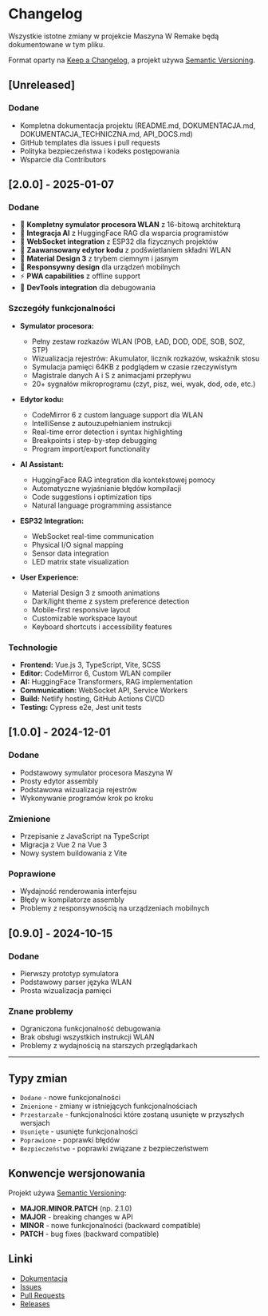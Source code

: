 # Changelog

Wszystkie istotne zmiany w projekcie Maszyna W Remake będą dokumentowane w tym pliku.

Format oparty na [Keep a Changelog](https://keepachangelog.com/pl/1.0.0/),
a projekt używa [Semantic Versioning](https://semver.org/spec/v2.0.0.html).

## [Unreleased]

### Dodane
- Kompletna dokumentacja projektu (README.md, DOKUMENTACJA.md, DOKUMENTACJA_TECHNICZNA.md, API_DOCS.md)
- GitHub templates dla issues i pull requests
- Polityka bezpieczeństwa i kodeks postępowania
- Wsparcie dla Contributors

## [2.0.0] - 2025-01-07

### Dodane
- 🧠 **Kompletny symulator procesora WLAN** z 16-bitową architekturą
- 🤖 **Integracja AI** z HuggingFace RAG dla wsparcia programistów
- 🔗 **WebSocket integration** z ESP32 dla fizycznych projektów
- 📝 **Zaawansowany edytor kodu** z podświetlaniem składni WLAN
- 🎨 **Material Design 3** z trybem ciemnym i jasnym
- 📱 **Responsywny design** dla urządzeń mobilnych
- ⚡ **PWA capabilities** z offline support
- 🔧 **DevTools integration** dla debugowania

### Szczegóły funkcjonalności
- **Symulator procesora:**
  - Pełny zestaw rozkazów WLAN (POB, ŁAD, DOD, ODE, SOB, SOZ, STP)
  - Wizualizacja rejestrów: Akumulator, licznik rozkazów, wskaźnik stosu
  - Symulacja pamięci 64KB z podglądem w czasie rzeczywistym
  - Magistrale danych A i S z animacjami przepływu
  - 20+ sygnałów mikroprogramu (czyt, pisz, wei, wyak, dod, ode, etc.)

- **Edytor kodu:**
  - CodeMirror 6 z custom language support dla WLAN
  - IntelliSense z autouzupełnianiem instrukcji
  - Real-time error detection i syntax highlighting
  - Breakpoints i step-by-step debugging
  - Program import/export functionality

- **AI Assistant:**
  - HuggingFace RAG integration dla kontekstowej pomocy
  - Automatyczne wyjaśnianie błędów kompilacji
  - Code suggestions i optimization tips
  - Natural language programming assistance

- **ESP32 Integration:**
  - WebSocket real-time communication
  - Physical I/O signal mapping
  - Sensor data integration
  - LED matrix state visualization

- **User Experience:**
  - Material Design 3 z smooth animations
  - Dark/light theme z system preference detection
  - Mobile-first responsive layout
  - Customizable workspace layout
  - Keyboard shortcuts i accessibility features

### Technologie
- **Frontend:** Vue.js 3, TypeScript, Vite, SCSS
- **Editor:** CodeMirror 6, Custom WLAN compiler
- **AI:** HuggingFace Transformers, RAG implementation
- **Communication:** WebSocket API, Service Workers
- **Build:** Netlify hosting, GitHub Actions CI/CD
- **Testing:** Cypress e2e, Jest unit tests

## [1.0.0] - 2024-12-01

### Dodane
- Podstawowy symulator procesora Maszyna W
- Prosty edytor assembly
- Podstawowa wizualizacja rejestrów
- Wykonywanie programów krok po kroku

### Zmienione
- Przepisanie z JavaScript na TypeScript
- Migracja z Vue 2 na Vue 3
- Nowy system buildowania z Vite

### Poprawione
- Wydajność renderowania interfejsu
- Błędy w kompilatorze assembly
- Problemy z responsywnością na urządzeniach mobilnych

## [0.9.0] - 2024-10-15

### Dodane
- Pierwszy prototyp symulatora
- Podstawowy parser języka WLAN
- Prosta wizualizacja pamięci

### Znane problemy
- Ograniczona funkcjonalność debugowania
- Brak obsługi wszystkich instrukcji WLAN
- Problemy z wydajnością na starszych przeglądarkach

---

## Typy zmian

- `Dodane` - nowe funkcjonalności
- `Zmienione` - zmiany w istniejących funkcjonalnościach  
- `Przestarzałe` - funkcjonalności które zostaną usunięte w przyszłych wersjach
- `Usunięte` - usunięte funkcjonalności
- `Poprawione` - poprawki błędów
- `Bezpieczeństwo` - poprawki związane z bezpieczeństwem

## Konwencje wersjonowania

Projekt używa [Semantic Versioning](https://semver.org/):

- **MAJOR.MINOR.PATCH** (np. 2.1.0)
- **MAJOR** - breaking changes w API
- **MINOR** - nowe funkcjonalności (backward compatible)  
- **PATCH** - bug fixes (backward compatible)

## Linki

- [Dokumentacja](README.md)
- [Issues](https://github.com/xTaromarux/Maszyna-W-Remake/issues)
- [Pull Requests](https://github.com/xTaromarux/Maszyna-W-Remake/pulls)
- [Releases](https://github.com/xTaromarux/Maszyna-W-Remake/releases)